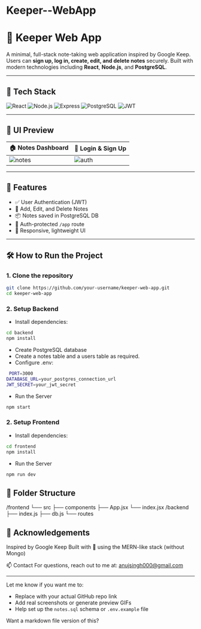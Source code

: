 # Keeper--WebApp
# 📝 Keeper Web App

A minimal, full-stack note-taking web application inspired by Google Keep. Users can **sign up, log in, create, edit, and delete notes** securely. Built with modern technologies including **React**, **Node.js**, and **PostgreSQL**.

---

## 🚀 Tech Stack

![React](https://img.shields.io/badge/Frontend-React-61DAFB?logo=react&logoColor=white)
![Node.js](https://img.shields.io/badge/Backend-Node.js-339933?logo=node.js&logoColor=white)
![Express](https://img.shields.io/badge/API-Express-black?logo=express&logoColor=white)
![PostgreSQL](https://img.shields.io/badge/Database-PostgreSQL-4169E1?logo=postgresql&logoColor=white)
![JWT](https://img.shields.io/badge/Auth-JWT-orange?logo=jsonwebtokens&logoColor=white)

---

## 📸 UI Preview

| 🏠 Notes Dashboard | 🔐 Login & Sign Up |
|--------------------|--------------------|
| ![notes](https://media.giphy.com/media/v1.Y2lkPTc5MGI3NjExYTgzNTFiOTM1N2Q3ZDZiNDQ2ZWI2ZjgyOWVjZjk4ZDY0ZmI2ZDg0NSZjdD1n/ftnIXIYyzMZ4nCZAgR/giphy.gif) | ![auth](https://media.giphy.com/media/v1.Y2lkPTc5MGI3NjExNDdiYmVhM2JkZTRlODVmZjk1MTk1MzliZDY0Yzc5NzM4M2U5OTNiMCZjdD1n/8lIPx8FJg7nQ6p2aYZ/giphy.gif) |

---

## 🔧 Features

- ✅ User Authentication (JWT)
- 📝 Add, Edit, and Delete Notes
- 📦 Notes saved in PostgreSQL DB
- 🔐 Auth-protected `/app` route
- 📱 Responsive, lightweight UI

---

## 🛠️ How to Run the Project

### 1. Clone the repository
```bash
git clone https://github.com/your-username/keeper-web-app.git
cd keeper-web-app
```
### 2. Setup Backend
- Install dependencies:
```bash
cd backend
npm install
```
-  Create PostgreSQL database
-  Create a notes table and a users table as required.
-  Configure .env:
 ```bash
  PORT=3000
DATABASE_URL=your_postgres_connection_url
JWT_SECRET=your_jwt_secret
```
- Run the Server
``` bash
npm start
```
### 2. Setup Frontend
- Install dependencies:
```bash
cd frontend
npm install
```
- Run the Server
``` bash
npm run dev
```
## 📁 Folder Structure
/frontend
  └── src
      ├── components
      ├── App.jsx
      └── index.jsx
/backend
  ├── index.js
  ├── db.js
  └── routes
## 🙌 Acknowledgements
Inspired by Google Keep
Built with 💙 using the MERN-like stack (without Mongo)


📫 Contact
For questions, reach out to me at: anujsingh000@gmail.com

---

Let me know if you want me to:
- Replace with your actual GitHub repo link
- Add real screenshots or generate preview GIFs
- Help set up the `notes.sql` schema or `.env.example` file

Want a markdown file version of this?


